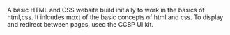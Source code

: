 A basic HTML and CSS website build initially to work in the basics of html,css. It inlcudes moxt of the basic concepts of html and css. To display and redirect between pages, used the CCBP UI kit.
